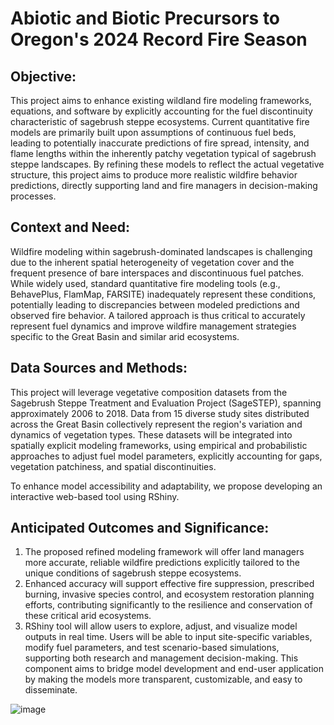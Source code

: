 # Abiotic and Biotic Precursors to Oregon's 2024 Record Fire Season 

## **Objective:**
This project aims to enhance existing wildland fire modeling frameworks, equations, and software by explicitly accounting for the fuel discontinuity characteristic of sagebrush steppe ecosystems. Current quantitative fire models are primarily built upon assumptions of continuous fuel beds, leading to potentially inaccurate predictions of fire spread, intensity, and flame lengths within the inherently patchy vegetation typical of sagebrush steppe landscapes. By refining these models to reflect the actual vegetative structure, this project aims to produce more realistic wildfire behavior predictions, directly supporting land and fire managers in decision-making processes.

## **Context and Need:**
Wildfire modeling within sagebrush-dominated landscapes is challenging due to the inherent spatial heterogeneity of vegetation cover and the frequent presence of bare interspaces and discontinuous fuel patches. While widely used, standard quantitative fire modeling tools (e.g., BehavePlus, FlamMap, FARSITE) inadequately represent these conditions, potentially leading to discrepancies between modeled predictions and observed fire behavior. A tailored approach is thus critical to accurately represent fuel dynamics and improve wildfire management strategies specific to the Great Basin and similar arid ecosystems.

## **Data Sources and Methods:**
This project will leverage vegetative composition datasets from the Sagebrush Steppe Treatment and Evaluation Project (SageSTEP), spanning approximately 2006 to 2018. Data from 15 diverse study sites distributed across the Great Basin collectively represent the region's variation and dynamics of vegetation types. These datasets will be integrated into spatially explicit modeling frameworks, using empirical and probabilistic approaches to adjust fuel model parameters, explicitly accounting for gaps, vegetation patchiness, and spatial discontinuities.

To enhance model accessibility and adaptability, we propose developing an interactive web-based tool using RShiny.

## **Anticipated Outcomes and Significance:**
1. The proposed refined modeling framework will offer land managers more accurate, reliable wildfire predictions explicitly tailored to the unique conditions of sagebrush steppe ecosystems.
2. Enhanced accuracy will support effective fire suppression, prescribed burning, invasive species control, and ecosystem restoration planning efforts, contributing significantly to the resilience and conservation of these critical arid ecosystems.
3. RShiny tool will allow users to explore, adjust, and visualize model outputs in real time. Users will be able to input site-specific variables, modify fuel parameters, and test scenario-based simulations, supporting both research and management decision-making. This component aims to bridge model development and end-user application by making the models more transparent, customizable, and easy to disseminate.

![image](https://github.com/user-attachments/assets/59b692ec-b335-4c39-adbe-b5a73ee98b87)


